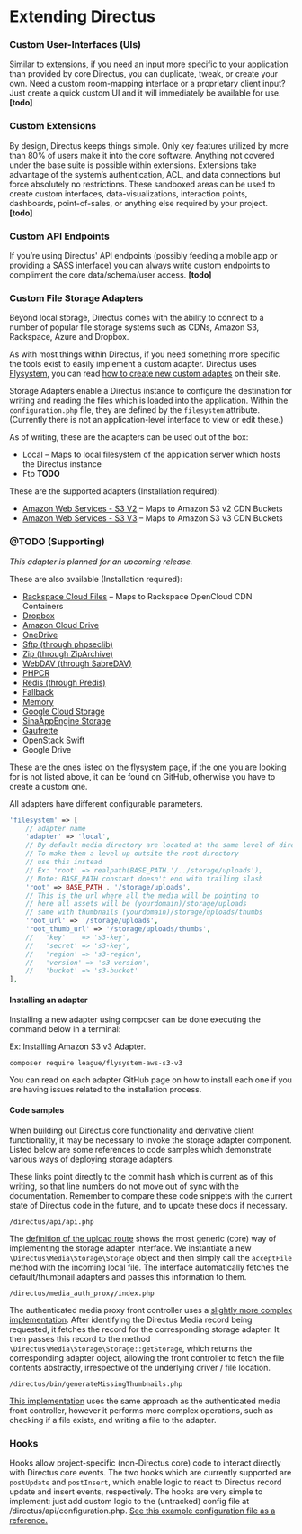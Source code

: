 # Extending Directus

### Custom User-Interfaces (UIs)
Similar to extensions, if you need an input more specific to your application than provided by core Directus, you can duplicate, tweak, or create your own. Need a custom room-mapping interface or a proprietary client input? Just create a quick custom UI and it will immediately be available for use.
**[todo]**

### Custom Extensions
By design, Directus keeps things simple. Only key features utilized by more than 80% of users make it into the core software. Anything not covered under the base suite is possible within extensions. Extensions take advantage of the system’s authentication, ACL, and data connections but force absolutely no restrictions. These sandboxed areas can be used to create custom interfaces, data-visualizations, interaction points, dashboards, point-of-sales, or anything else required by your project.
**[todo]**

### Custom API Endpoints
If you’re using Directus' API endpoints (possibly feeding a mobile app or providing a SASS interface) you can always write custom endpoints to compliment the core data/schema/user access.
**[todo]**

### Custom File Storage Adapters

Beyond local storage, Directus comes with the ability to connect to a number of popular file storage systems such as CDNs, Amazon S3, Rackspace, Azure and Dropbox.

As with most things within Directus, if you need something more specific the tools exist to easily implement a custom adapter. Directus uses [Flysystem](https://github.com/thephpleague/flysystem), you can read [how to create new custom adaptes](https://flysystem.thephpleague.com/creating-an-adapter/) on their site.

Storage Adapters enable a Directus instance to configure the destination for writing and reading the files which is loaded into the application. Within the `configuration.php` file, they are defined by the `filesystem` attribute. (Currently there is not an application-level interface to view or edit these.)

As of writing, these are the adapters can be used out of the box:

- Local – Maps to local filesystem of the application server which hosts the Directus instance
- Ftp **TODO**

These are the supported adapters (Installation required):
- [Amazon Web Services - S3 V2](https://github.com/thephpleague/flysystem-aws-s3-v2) – Maps to Amazon S3 v2 CDN Buckets
- [Amazon Web Services - S3 V3](https://github.com/thephpleague/flysystem-aws-s3-v3) – Maps to Amazon S3 v3 CDN Buckets

### @TODO (Supporting)

_This adapter is planned for an upcoming release._

These are also available (Installation required):

- [Rackspace Cloud Files](https://github.com/thephpleague/flysystem-rackspace) – Maps to Rackspace OpenCloud CDN Containers
- [Dropbox](https://github.com/thephpleague/flysystem-dropbox)
- [Amazon Cloud Drive](https://github.com/nikkiii/flysystem-acd)
- [OneDrive](https://github.com/jacekbarecki/flysystem-onedrive)
- [Sftp (through phpseclib)](https://github.com/thephpleague/flysystem-sftp)
- [Zip (through ZipArchive)](https://github.com/thephpleague/flysystem-ziparchive)
- [WebDAV (through SabreDAV)](https://github.com/thephpleague/flysystem-webdav)
- [PHPCR](https://github.com/thephpleague/flysystem-phpcr)
- [Redis (through Predis)](https://github.com/danhunsaker/flysystem-redis)
- [Fallback](https://github.com/Litipk/flysystem-fallback-adapter)
- [Memory](https://github.com/thephpleague/flysystem-memory)
- [Google Cloud Storage](https://github.com/Superbalist/flysystem-google-storage)
- [SinaAppEngine Storage](https://github.com/litp/flysystem-sae-storage)
- [Gaufrette](https://github.com/jenkoian/flysystem-gaufrette)
- [OpenStack Swift](https://github.com/nimbusoftltd/flysystem-openstack-swift)
- Google Drive

These are the ones listed on the flysystem page, if the one you are looking for is not listed above, it can be found on GitHub, otherwise you have to create a custom one.

All adapters have different configurable parameters.

```php
'filesystem' => [
    // adapter name
    'adapter' => 'local',
    // By default media directory are located at the same level of directus root
    // To make them a level up outsite the root directory
    // use this instead
    // Ex: 'root' => realpath(BASE_PATH.'/../storage/uploads'),
    // Note: BASE_PATH constant doesn't end with trailing slash
    'root' => BASE_PATH . '/storage/uploads',
    // This is the url where all the media will be pointing to
    // here all assets will be (yourdomain)/storage/uploads
    // same with thumbnails (yourdomain)/storage/uploads/thumbs
    'root_url' => '/storage/uploads',
    'root_thumb_url' => '/storage/uploads/thumbs',
    //   'key'    => 's3-key',
    //   'secret' => 's3-key',
    //   'region' => 's3-region',
    //   'version' => 's3-version',
    //   'bucket' => 's3-bucket'
],
```

#### Installing an adapter

Installing a new adapter using composer can be done executing the command below in a terminal:

Ex: Installing Amazon S3 v3 Adapter.

```
composer require league/flysystem-aws-s3-v3
```

You can read on each adapter GitHub page on how to install each one if you are having issues related to the installation process.

#### Code samples

When building out Directus core functionality and derivative client functionality, it may be necessary to invoke the storage adapter component. Listed below are some references to code samples which demonstrate various ways of deploying storage adapters.

These links point directly to the commit hash which is current as of this writing, so that line numbers do not move out of sync with the documentation. Remember to compare these code snippets with the current state of Directus code in the future, and to update these docs if necessary.

`/directus/api/api.php`

The [definition of the upload route](https://www.google.com/url?q=https%3A%2F%2Fgithub.com%2FRNGR%2Fdirectus6%2Fblob%2Ff386da45a4957f776c4a701fdd31aae2c93e1273%2Fapi%2Fapi.php%23L781&sa=D&sntz=1&usg=AFQjCNF61vBWbi9eTJc1FvUaSCXAnXM_uQ) shows the most generic (core) way of implementing the storage adapter interface.  We instantiate a new `\Directus\Media\Storage\Storage` object and then simply call the `acceptFile` method with the incoming local file. The interface automatically fetches the default/thumbnail adapters and passes this information to them.

`/directus/media_auth_proxy/index.php`

The authenticated media proxy front controller uses a [slightly more complex implementation](https://www.google.com/url?q=https%3A%2F%2Fgithub.com%2FRNGR%2Fdirectus6%2Fblob%2Ff386da45a4957f776c4a701fdd31aae2c93e1273%2Fmedia_auth_proxy%2Findex.php%23L120&sa=D&sntz=1&usg=AFQjCNFvgWXCSmwfnxuTzYVgymy3TNEujg). After identifying the Directus Media record being requested, it fetches the record for the corresponding storage adapter. It then passes this record to the method `\Directus\Media\Storage\Storage::getStorage`, which returns the corresponding adapter object, allowing the front controller to fetch the file contents abstractly, irrespective of the underlying driver / file location.

`/directus/bin/generateMissingThumbnails.php`

[This implementation](https://www.google.com/url?q=https%3A%2F%2Fgithub.com%2FRNGR%2Fdirectus6%2Fblob%2Ff386da45a4957f776c4a701fdd31aae2c93e1273%2Fbin%2FgenerateMissingThumbnails.php&sa=D&sntz=1&usg=AFQjCNFJOUy3bKpTj0W4XtYE5nwsP_9ZUg) uses the same approach as the authenticated media front controller, however it performs more complex operations, such as checking if a file exists, and writing a file to the adapter.

### Hooks

Hooks allow project-specific (non-Directus core) code to interact directly with Directus core events. The two hooks which are currently supported are `postUpdate` and `postInsert`, which enable logic to react to Directus record update and insert events, respectively. The hooks are very simple to implement: just add custom logic to the (untracked) config file at  /directus/api/configuration.php. [See this example configuration file as a reference.](https://github.com/RNGR/directus6/blob/f386da45a4957f776c4a701fdd31aae2c93e1273/api/configuration.example.php#L31)
